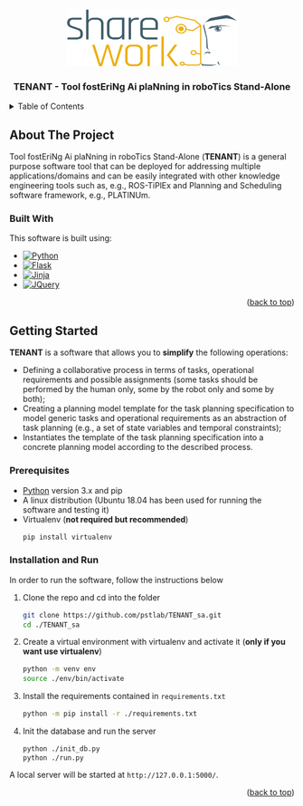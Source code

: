 <a name="readme-top"></a>

<!-- LOGO DEL PROGETTO -->
<br />
<div align="center">
  <a href="https://github.com/othneildrew/Best-README-Template">
    <img src="img/Sharework_logo_color.png" alt="Logo" width="300" height="100">
  </a>

  <h3 align="center">TENANT - Tool fostEriNg Ai plaNning in roboTics Stand-Alone</h3>
</div>

<!-- TABLE OF CONTENTS -->
<details>
  <summary>Table of Contents</summary>
  <ol>
    <li>
      <a href="#about-the-project">About The Project</a>
      <ul>
        <li><a href="#built-with">Built With</a></li>
      </ul>
    </li>
    <li>
      <a href="#getting-started">Getting Started</a>
      <ul>
        <li><a href="#prerequisites">Prerequisites</a></li>
        <li><a href="#installation">Installation</a></li>
      </ul>
    </li>
  </ol>
</details>

<!-- ABOUT THE PROJECT -->
## About The Project

Tool fostEriNg Ai plaNning in roboTics Stand-Alone (__TENANT__) is a general purpose software tool that can be deployed for addressing multiple applications/domains and can be easily integrated with other knowledge engineering tools such as, e.g., ROS-TiPlEx and Planning and Scheduling software framework, e.g., PLATINUm.

### Built With

This software is built using:

* [![Python][Python-shield]][Python-url]
* [![Flask][Flask-shield]][Flask-url]
* [![Jinja][Jinja-shield]][Jinja-url]
* [![JQuery][JQuery.com]][JQuery-url]

<p align="right">(<a href="#readme-top">back to top</a>)</p>

<!-- GETTING STARTED -->
## Getting Started

__TENANT__ is a software that allows you to **simplify** the following operations:

* Defining a collaborative process in terms of tasks, operational requirements and possible assignments (some tasks should be performed by the human only, some by the robot only and some by both); 
* Creating a planning model template for the task planning specification to model generic tasks and operational requirements as an abstraction of task planning (e.g., a set of state variables and temporal constraints);
* Instantiates the template of the task planning specification into a concrete planning model according to the described process.

### Prerequisites

* [Python](https://python.org) version 3.x and pip
* A linux distribution (Ubuntu 18.04 has been used for running the software and testing it)
* Virtualenv (**not required but recommended**)
  ```sh
  pip install virtualenv
  ```

### Installation and Run

In order to run the software, follow the instructions below

1. Clone the repo and cd into the folder
   ```sh
   git clone https://github.com/pstlab/TENANT_sa.git
   cd ./TENANT_sa
   ```
2. Create a virtual environment with virtualenv and activate it (**only if you want use virtualenv**)
   ```sh
   python -m venv env
   source ./env/bin/activate 
   ```
3. Install the requirements contained in `requirements.txt`
   ```sh
   python -m pip install -r ./requirements.txt
   ```
4. Init the database and run the server
   ```
   python ./init_db.py
   python ./run.py
   ```
A local server will be started at `http://127.0.0.1:5000/`.  

<p align="right">(<a href="#readme-top">back to top</a>)</p>

<!-- MARKDOWN LINKS & IMAGES -->
[Flask-shield]: https://img.shields.io/badge/Flask-000000?style=for-the-badge&logo=flask&logoColor=white
[Flask-url]: https://flask.palletsprojects.com/en/2.2.x/
[Jinja-shield]: https://camo.githubusercontent.com/bf9a5122ae18817a5a34fad613bde9d31a53e1589ae8f960003c13136c59ff96/68747470733a2f2f696d672e736869656c64732e696f2f7374617469632f76313f7374796c653d666f722d7468652d6261646765266d6573736167653d4a696e6a6126636f6c6f723d423431373137266c6f676f3d4a696e6a61266c6f676f436f6c6f723d464646464646266c6162656c3d
[Jinja-url]: https://jinja.palletsprojects.com/en/3.1.x/
[Python-shield]: https://img.shields.io/badge/Python-3776AB?style=for-the-badge&logo=python&logoColor=white
[Python-url]: https://python.org
[JQuery.com]: https://img.shields.io/badge/jQuery-0769AD?style=for-the-badge&logo=jquery&logoColor=white
[JQuery-url]: https://jquery.com 
